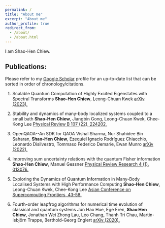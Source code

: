 ```yaml
---
permalink: /
title: "About me"
excerpt: "About me"
author_profile: true
redirect_from: 
  - /about/
  - /about.html
---
```


I am Shao-Hen Chiew.

## Publications:

Please refer to my <a href="https://scholar.google.com/citations?user=8m8Iiu8AAAAJ&hl=en" target="_blank">Google Scholar</a> profile for an up-to-date list that can be sorted in order of chronology/citations.

1. Scalable Quantum Computation of Highly Excited Eigenstates with Spectral Transforms
**Shao-Hen Chiew**, Leong-Chuan Kwek
<a href="https://arxiv.org/abs/2302.06638" target="_blank">arXiv (2023).</a>

2. Stability and dynamics of many-body localized systems coupled to a small bath
**Shao-Hen Chiew**, Jiangbin Gong, Leong-Chuan Kwek, Chee-Kong Lee
<a href="https://journals.aps.org/prb/abstract/10.1103/PhysRevB.107.224202" target="_blank">Physical Review B 107 (22), 224202.</a>

3. OpenQAOA--An SDK for QAOA
Vishal Sharma, Nur Shahidee Bin Saharan, **Shao-Hen Chiew**, Ezequiel Ignacio Rodríguez Chiacchio, Leonardo Disilvestro, Tommaso Federico Demarie, Ewan Munro
<a href="https://arxiv.org/abs/2210.08695" target="_blank">arXiv (2022).</a>

4. Improving sum uncertainty relations with the quantum Fisher information
**Shao-Hen Chiew**, Manuel Gessner
<a href="https://journals.aps.org/prresearch/abstract/10.1103/PhysRevResearch.4.013076" target="_blank">Physical Review Research 4 (1), 013076.</a>

5. Exploring the Dynamics of Quantum Information in Many-Body Localised Systems with High Performance Computing
**Shao-Hen Chiew**, Leong-Chuan Kwek, Chee-Kong Lee
<a href="https://link.springer.com/chapter/10.1007/978-3-031-10419-0_4" target="_blank">Asian Conference on Supercomputing Frontiers, 43-58.</a>


6. Fourth-order leapfrog algorithms for numerical time evolution of classical and quantum systems
Jun Hao Hue, Ege Eren, **Shao Hen Chiew**, Jonathan Wei Zhong Lau, Leo Chang, Thanh Tri Chau, Martin-Isbjörn Trappe, Berthold-Georg Englert
<a href="https://arxiv.org/abs/2007.05308" target="_blank">arXiv (2020).</a>

